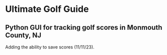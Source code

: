 # Ultimate Golf Guide

## Python GUI for tracking golf scores in Monmouth County, NJ

Adding the ability to save scores (11/11/23).
